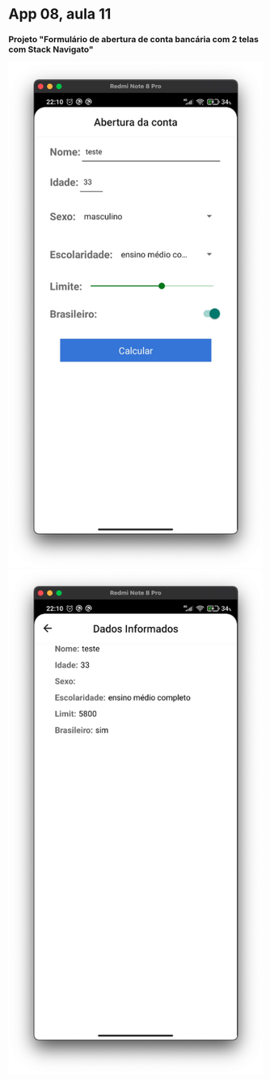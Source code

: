 # App 08, aula 11
### Projeto "Formulário de abertura de conta bancária com 2 telas com Stack Navigato"

![](./app1.png)
![](./app2.png)